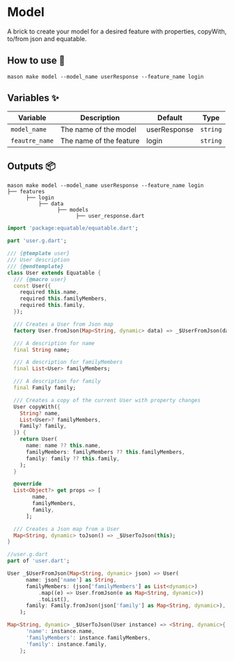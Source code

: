 # Model

A brick to create your model for a desired feature with properties, copyWith, to/from json and equatable.

## How to use 🚀

```
mason make model --model_name userResponse --feature_name login
```

## Variables ✨

| Variable         | Description                      | Default      | Type      |
| ---------------- | -------------------------------- | -----------  | --------- |
| `model_name`     | The name of the model            | userResponse | `string`  |
| `feautre_name`   | The name of the feature          | login        | `string`  |

## Outputs 📦

```
mason make model --model_name userResponse --feature_name login
├── features
      ├── login
          ├── data
                ├── models
                      ├── user_response.dart
```

```dart
import 'package:equatable/equatable.dart';

part 'user.g.dart';

/// {@template user}
/// User description
/// {@endtemplate}
class User extends Equatable {
  /// {@macro user}
  const User({
    required this.name,
    required this.familyMembers,
    required this.family,
  });

  /// Creates a User from Json map
  factory User.fromJson(Map<String, dynamic> data) => _$UserFromJson(data);

  /// A description for name
  final String name;

  /// A description for familyMembers
  final List<User> familyMembers;

  /// A description for family
  final Family family;

  /// Creates a copy of the current User with property changes
  User copyWith({
    String? name,
    List<User>? familyMembers,
    Family? family,
  }) {
    return User(
      name: name ?? this.name,
      familyMembers: familyMembers ?? this.familyMembers,
      family: family ?? this.family,
    );
  }

  @override
  List<Object?> get props => [
        name,
        familyMembers,
        family,
      ];

  /// Creates a Json map from a User
  Map<String, dynamic> toJson() => _$UserToJson(this);
}

//user.g.dart
part of 'user.dart';

User _$UserFromJson(Map<String, dynamic> json) => User(
      name: json['name'] as String,
      familyMembers: (json['familyMembers'] as List<dynamic>)
          .map((e) => User.fromJson(e as Map<String, dynamic>))
          .toList(),
      family: Family.fromJson(json['family'] as Map<String, dynamic>),
    );

Map<String, dynamic> _$UserToJson(User instance) => <String, dynamic>{
      'name': instance.name,
      'familyMembers': instance.familyMembers,
      'family': instance.family,
    };

```
